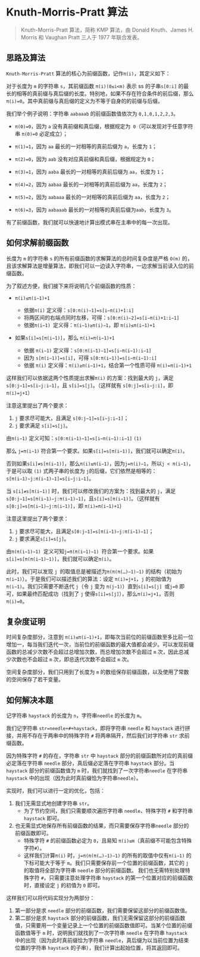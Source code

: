 # Knuth-Morris-Pratt 算法

> Knuth-Morris-Pratt 算法，简称 KMP 算法，由 Donald Knuth、James H. Morris 和 Vaughan Pratt 三人于 1977 年联合发表。
>

## 思路及算法

`Knuth-Morris-Pratt` 算法的核心为前缀函数，记作`π(i)`，其定义如下：

对于长度为 `m` 的字符串 `s`，其前缀函数 `π(i)(0≤i<m)` 表示 ss 的子串`s[0:i]` 的最长的相等的真前缀与真后缀的长度。特别地，如果不存在符合条件的前后缀，那么`π(i)=0`。其中真前缀与真后缀的定义为不等于自身的的前缀与后缀。

我们举个例子说明：字符串 `aabaaab` 的前缀函数值依次为 `0,1,0,1,2,2,3`。

- `π(0)=0`，因为 `a` 没有真前缀和真后缀，根据规定为` 0`（可以发现对于任意字符串 `π(0)=0` 必定成立）；

- `π(1)=1`，因为 `aa` 最长的一对相等的真前后缀为 `a`，长度为 `1`；

- `π(2)=0`，因为 `aab` 没有对应真前缀和真后缀，根据规定为 `0`；

- `π(3)=1`，因为 `aaba` 最长的一对相等的真前后缀为 `aa`，长度为 `1`；

- `π(4)=2`，因为 `aabaa` 最长的一对相等的真前后缀为 `aa`，长度为 `2`；

- `π(5)=2`，因为 `aabaaa` 最长的一对相等的真前后缀为 `aa`，长度为 `2`；

- `π(6)=3`，因为 `aabaaab` 最长的一对相等的真前后缀为`aab`，长度为 `3`。

有了前缀函数，我们就可以快速地计算出模式串在主串中的每一次出现。

## 如何求解前缀函数

长度为 `m` 的字符串 `s` 的所有前缀函数的求解算法的总时间复杂度是严格 `O(m)` 的，且该求解算法是增量算法，即我们可以一边读入字符串，一边求解当前读入位的前缀函数。

为了叙述方便，我们接下来将说明几个前缀函数的性质：

- `π(i)≤π(i−1)+1`
  - 依据`π(i)` 定义得：`s[0:π(i)−1]=s[i−π(i)+1:i]`
  - 将两区间的右端点同时左移，可得：`s[0:π(i)−2]=s[i−π(i)+1:i−1]`
  - 依据`π(i−1) `定义得：`π(i−1)≥π(i)−1`，即 `π(i)≤π(i−1)+1`


- 如果`s[i]=s[π(i−1)]`，那么 `π(i)=π(i−1)+1`

  - 依据 `π(i−1)` 定义得：`s[0:π(i−1)−1]=s[i−π(i−1):i−1]`
  - 因为 `s[π(i−1)]=s[i]`，可得 `s[0:π(i−1)]=s[i−π(i−1):i]`
  - 依据 `π(i)` 定义得：`π(i)≥π(i−1)+1`，结合第一个性质可得 `π(i)=π(i−1)+1`


这样我们可以依据这两个性质提出求解`π(i)` 的方案：找到最大的 `j`，满足`s[0:j−1]=s[i−j:i−1]`，且 `s[i]=s[j]`。（这样就有 `s[0:j]=s[i−j:i]`，即`π(i)=j+1`）



注意这里提出了两个要求：

1. `j` 要求尽可能大，且满足 `s[0:j−1]=s[i−j:i−1]`；
2. `j` 要求满足 `s[i]=s[j]`。



由`π(i−1)` 定义可知：`s[0:π(i−1)−1]=s[i−π(i−1):i−1]`            `(1)` 

那么 `j=π(i−1)` 符合第一个要求。如果`s[i]=s[π(i−1)]`，我们就可以确定`π(i)`。

否则如果`s[i]≠s[π(i−1)]`，那么`π(i)≤π(i−1)`，因为`j=π(i)−1`，所以`j < π(i−1)`，于是可以取 `(1)` 式两子串的长度为 `j`的后缀，它们依然是相等的：`s[π(i−1)−j:π(i−1)−1]=s[i−j:i−1]`。

当 `s[i]≠s[π(i−1)]` 时，我们可以修改我们的方案为：找到最大的 `j`，满足`s[0:j−1]=s[π(i−1)−j:π(i−1)−1]`，且`s[i]=s[π(i−1)]`。（这样就有 `s[0:j]=s[π(i−1)−j:π(i−1)]`，即 `π(i)=π(i−1)+1`）



注意这里提出了两个要求：

1. `j` 要求尽可能大，且满足`s[0:j−1]=s[π(i−1)−j:π(i−1)−1]`；
2. `j` 要求满足`s[i]=s[j]`。

由`π(π(i−1)−1) `定义可知`j=π(π(i−1)−1) `符合第一个要求。如果 `s[i]=s[π(π(i−1)−1)]`，我们就可以确定`π(i)`。

此时，我们可以发现 `j `的取值总是被描述为`π(π(π(…)−1)−1)` 的结构（初始为`π(i−1)`）。于是我们可以描述我们的算法：设定 `π(i)=j+1`，`j` 的初始值为 `π(i−1)`。我们只需要不断迭代 `j`（令 `j` 变为 `π(j−1)`）直到`s[i]=s[j] `或`j=0` 即可，如果最终匹配成功（找到了 `j` 使得`s[i]=s[j]`），那么`π(i)=j+1`，否则`π(i)=0`。

## 复杂度证明

时间复杂度部分，注意到 `π(i)≤π(i−1)+1`，即每次当前位的前缀函数至多比前一位增加一，每当我们迭代一次，当前位的前缀函数的最大值都会减少。可以发现前缀函数的总减少次数不会超过总增加次数，而总增加次数不会超过 `m` 次，因此总减少次数也不会超过 `m` 次，即总迭代次数不会超过 `m` 次。

空间复杂度部分，我们只用到了长度为 `m` 的数组保存前缀函数，以及使用了常数的空间保存了若干变量。

## 如何解决本题

记字符串 `haystack` 的长度为 `n`，字符串`needle` 的长度为 `m`。

我们记字符串 `str=needle+#+haystack`，即将字符串 `needle` 和 `haystack` 进行拼接，并用不存在于两串中的特殊字符 `#` 将两串隔开，然后我们对字符串 `str` 求前缀函数。

因为特殊字符 `#` 的存在，字符串 `str` 中 `haystack` 部分的前缀函数所对应的真前缀必定落在字符串 `needle` 部分，真后缀必定落在字符串 `haystack` 部分。当 `haystack` 部分的前缀函数值为 `m` 时，我们就找到了一次字符串`needle` 在字符串 `haystack` 中的出现（因为此时真前缀恰为字符串`needle`）。

实现时，我们可以进行一定的优化，包括：

1. 我们无需显式地创建字符串 `str`。
   - 为了节约空间，我们只需要顺次遍历字符串 `needle`、特殊字符 `#` 和字符串 `haystack` 即可。
2. 也无需显式地保存所有前缀函数的结果，而只需要保存字符串`needle` 部分的前缀函数即可。
   - 特殊字符 `#` 的前缀函数必定为 `0`，且易知 `π(i)≤m`（真前缀不可能包含特殊字符`#`）。
   - 这样我们计算`π(i)` 时，`j=π(π(π(…)−1)−1)` 的所有的取值中仅有`π(i−1)` 的下标可能大于等于 `m`。我们只需要保存前一个位置的前缀函数，其它的 `j` 的取值将全部为字符串 `needle` 部分的前缀函数。
     我们也无需特别处理特殊字符 `#`，只需要注意处理字符串 `haystack` 的第一个位置对应的前缀函数时，直接设定 `j` 的初值为 `0` 即可。



这样我们可以将代码实现分为两部分：

1. 第一部分是求 `needle` 部分的前缀函数，我们需要保留这部分的前缀函数值。
2. 第二部分是求 `haystack` 部分的前缀函数，我们无需保留这部分的前缀函数值，只需要用一个变量记录上一个位置的前缀函数值即可。当某个位置的前缀函数值等于 `m` 时，说明我们就找到了一次字符串 `needle` 在字符串 `haystack` 中的出现（因为此时真前缀恰为字符串 `needle`，真后缀为以当前位置为结束位置的字符串 `haystack` 的子串），我们计算出起始位置，将其返回即可。


